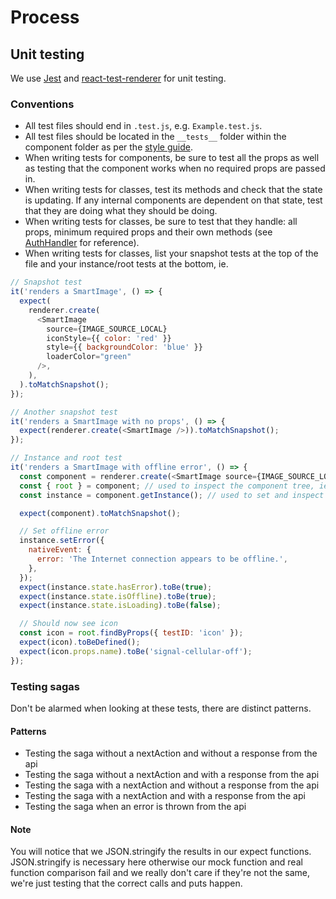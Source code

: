 # Process

## Unit testing

We use [Jest](https://facebook.github.io/jest/) and [react-test-renderer](https://reactjs.org/docs/test-renderer.html) for unit testing.

### Conventions

- All test files should end in `.test.js`, e.g. `Example.test.js`.
- All test files should be located in the `__tests__` folder within the component folder as per the [style guide](./STYLE_GUIDE.md#directory*structure).
- When writing tests for components, be sure to test all the props as well as testing that the component works when no required props are passed in.
- When writing tests for classes, test its methods and check that the state is updating. If any internal components are dependent on that state, test that they are doing what they should be doing.
- When writing tests for classes, be sure to test that they handle: all props, minimum required props and their own methods (see [AuthHandler](../handlers/AuthHandler/AuthHandler.test.js) for reference).
- When writing tests for classes, list your snapshot tests at the top of the file and your instance/root tests at the bottom, ie.

```js
// Snapshot test
it('renders a SmartImage', () => {
  expect(
    renderer.create(
      <SmartImage
        source={IMAGE_SOURCE_LOCAL}
        iconStyle={{ color: 'red' }}
        style={{ backgroundColor: 'blue' }}
        loaderColor="green"
      />,
    ),
  ).toMatchSnapshot();
});

// Another snapshot test
it('renders a SmartImage with no props', () => {
  expect(renderer.create(<SmartImage />)).toMatchSnapshot();
});

// Instance and root test
it('renders a SmartImage with offline error', () => {
  const component = renderer.create(<SmartImage source={IMAGE_SOURCE_LOCAL} />);
  const { root } = component; // used to inspect the component tree, ie. finding components by testID
  const instance = component.getInstance(); // used to set and inspect props/state

  expect(component).toMatchSnapshot();

  // Set offline error
  instance.setError({
    nativeEvent: {
      error: 'The Internet connection appears to be offline.',
    },
  });
  expect(instance.state.hasError).toBe(true);
  expect(instance.state.isOffline).toBe(true);
  expect(instance.state.isLoading).toBe(false);

  // Should now see icon
  const icon = root.findByProps({ testID: 'icon' });
  expect(icon).toBeDefined();
  expect(icon.props.name).toBe('signal-cellular-off');
});
```

### Testing sagas

Don't be alarmed when looking at these tests, there are distinct patterns.

#### Patterns

- Testing the saga without a nextAction and without a response from the api
- Testing the saga without a nextAction and with a response from the api
- Testing the saga with a nextAction and without a response from the api
- Testing the saga with a nextAction and with a response from the api
- Testing the saga when an error is thrown from the api

#### Note

You will notice that we JSON.stringify the results in our expect functions. JSON.stringify is necessary here otherwise our mock function and real function comparison fail and we really don't care if they're not the same, we're just testing that the correct calls and puts happen.
